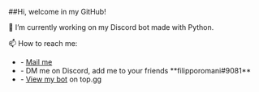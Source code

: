 ##Hi, welcome in my GitHub!

🔭 I’m currently working on my Discord bot made with Python.

📫 How to reach me:
<ul>
    <li>- <a href="mailto:filipporomanionline@gmail.com">Mail me</a></li>
    <li>- DM me on Discord, add me to your friends **filipporomani#9081**</li>
    <li>- <a href="https://top.gg/bot/780697130909302805">View my bot</a> on top.gg</li>
